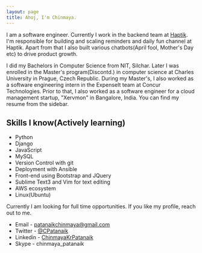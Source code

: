 ```yaml
---
layout: page
title: Ahoj, I'm Chinmaya.
---
```


I am a software engineer. Currently I work in the backend team at [Haptik](https://haptik.ai). I'm responsible for building and scaling reminders and daily fun channel at Haptik. Apart from that I also built various chatbots(April fool, Mother's Day etc) to drive product growth.

I did my Bachelors in Computer Science from NIT, Silchar. Later I was enrolled in the Master's program(Discontd.) in computer science at Charles University in Prague, Czech Republic. During my Master's, I also worked as a software engineering intern in the ExpenseIt team at Concur Technologies. Prior to that, I also worked as a software engineer for a cloud management startup, "Xervmon" in Bangalore, India. You can find my resume from the sidebar.

## Skills I know(Actively learning)
* Python
* Django
* JavaScript
* MySQL
* Version Control with git
* Deployment with Ansible
* Front-end using Bootstrap and JQuery
* Sublime Text3 and Vim for text editing
* AWS ecosystem
* Linux(Ubuntu)

Currently I am looking for full time opportunities. If you like my profile, reach out to me.

* Email - [patanaikchinmaya@gmail.com](mailto:patanaikchinmaya@gmail.com)
* Twitter - [@CPatanaik](https://twitter.com/CPatanaik)
* Linkedin - [ChinmayaKrPatanaik](http://www.linkedin.com/in/chinmayakrpatanaik)
* Skype - chinmaya_patanaik

